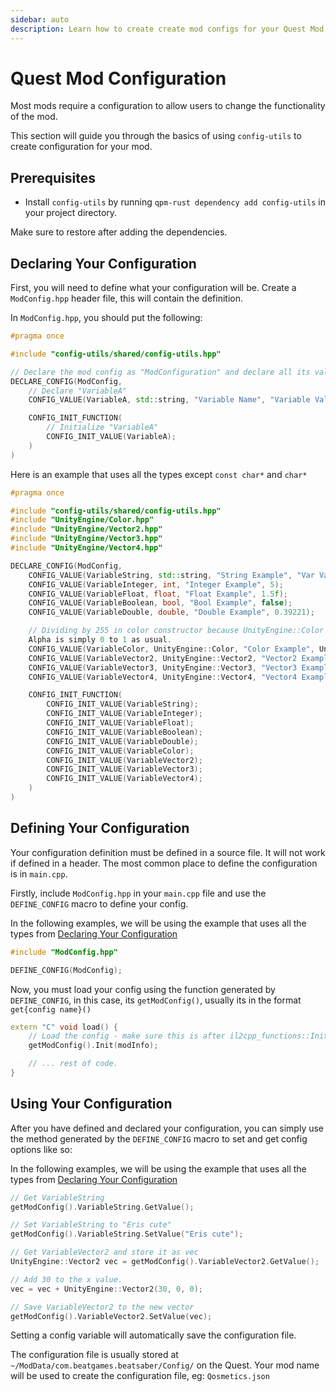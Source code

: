 ```yaml
---
sidebar: auto
description: Learn how to create create mod configs for your Quest Mod!
---
```


# Quest Mod Configuration

Most mods require a configuration to allow users to change the functionality of the mod.

This section will guide you through the basics of using `config-utils` to create configuration for your mod.

## Prerequisites

* Install `config-utils` by running `qpm-rust dependency add config-utils` in your project directory.

Make sure to restore after adding the dependencies.

## Declaring Your Configuration

First, you will need to define what your configuration will be. Create a `ModConfig.hpp` header file, this will contain the definition.

In `ModConfig.hpp`, you should put the following:

```cpp
#pragma once

#include "config-utils/shared/config-utils.hpp"

// Declare the mod config as "ModConfiguration" and declare all its values and functions.
DECLARE_CONFIG(ModConfig,
    // Declare "VariableA"
    CONFIG_VALUE(VariableA, std::string, "Variable Name", "Variable Value");

    CONFIG_INIT_FUNCTION(
        // Initialize "VariableA"
        CONFIG_INIT_VALUE(VariableA);
    )
)
```

Here is an example that uses all the types except `const char*` and `char*`

```cpp
#pragma once

#include "config-utils/shared/config-utils.hpp"
#include "UnityEngine/Color.hpp"
#include "UnityEngine/Vector2.hpp"
#include "UnityEngine/Vector3.hpp"
#include "UnityEngine/Vector4.hpp"

DECLARE_CONFIG(ModConfig,
    CONFIG_VALUE(VariableString, std::string, "String Example", "Var Value");
    CONFIG_VALUE(VariableInteger, int, "Integer Example", 5);
    CONFIG_VALUE(VariableFloat, float, "Float Example", 1.5f);
    CONFIG_VALUE(VariableBoolean, bool, "Bool Example", false);
    CONFIG_VALUE(VariableDouble, double, "Double Example", 0.39221);

    // Dividing by 255 in color constructor because UnityEngine::Color represents RGB as values in the range of 0 to 1,
    Alpha is simply 0 to 1 as usual.
    CONFIG_VALUE(VariableColor, UnityEngine::Color, "Color Example", UnityEngine::Color(10 / 255, 155 / 255, 90 / 255 , 0));
    CONFIG_VALUE(VariableVector2, UnityEngine::Vector2, "Vector2 Example", UnityEngine::Vector2(1, 2));
    CONFIG_VALUE(VariableVector3, UnityEngine::Vector3, "Vector3 Example", UnityEngine::Vector3(1, 2, 3));
    CONFIG_VALUE(VariableVector4, UnityEngine::Vector4, "Vector4 Example", UnityEngine::Vector4(1, 2, 3, 4));

    CONFIG_INIT_FUNCTION(
        CONFIG_INIT_VALUE(VariableString);
        CONFIG_INIT_VALUE(VariableInteger);
        CONFIG_INIT_VALUE(VariableFloat);
        CONFIG_INIT_VALUE(VariableBoolean);
        CONFIG_INIT_VALUE(VariableDouble);
        CONFIG_INIT_VALUE(VariableColor);
        CONFIG_INIT_VALUE(VariableVector2);
        CONFIG_INIT_VALUE(VariableVector3);
        CONFIG_INIT_VALUE(VariableVector4);
    )
)
```

## Defining Your Configuration

Your configuration definition must be defined in a source file. It will not work if defined in a header. The most common place to define the configuration is in `main.cpp`.

Firstly, include `ModConfig.hpp` in your `main.cpp` file and use the `DEFINE_CONFIG` macro to define your config.

In the following examples, we will be using the example that uses all the types from [Declaring Your Configuration](#declaring-your-configuration)

```cpp
#include "ModConfig.hpp"

DEFINE_CONFIG(ModConfig);
```

Now, you must load your config using the function generated by `DEFINE_CONFIG`, in this case, its `getModConfig()`, usually its in the format `get{config name}()`

```cpp
extern "C" void load() {
    // Load the config - make sure this is after il2cpp_functions::Init();
    getModConfig().Init(modInfo);

    // ... rest of code.
}
```

## Using Your Configuration

After you have defined and declared your configuration, you can simply use the method generated by the `DEFINE_CONFIG` macro to set and get config options like so:

In the following examples, we will be using the example that uses all the types from [Declaring Your Configuration](#declaring-your-configuration)

```cpp
// Get VariableString
getModConfig().VariableString.GetValue();

// Set VariableString to "Eris cute"
getModConfig().VariableString.SetValue("Eris cute");

// Get VariableVector2 and store it as vec
UnityEngine::Vector2 vec = getModConfig().VariableVector2.GetValue();

// Add 30 to the x value.
vec = vec + UnityEngine::Vector2(30, 0, 0);

// Save VariableVector2 to the new vector
getModConfig().VariableVector2.SetValue(vec);
```

Setting a config variable will automatically save the configuration file.

The configuration file is usually stored at `~/ModData/com.beatgames.beatsaber/Config/` on the Quest. Your mod name will be used to create the configuration file, eg: `Qosmetics.json`
